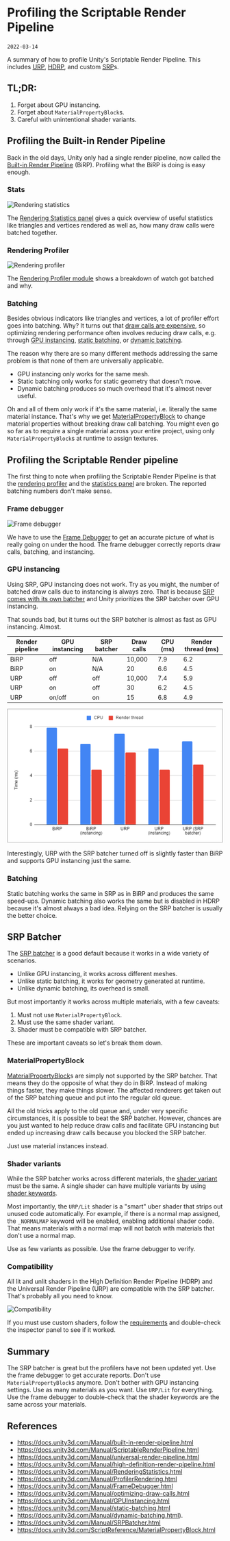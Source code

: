# Profiling the Scriptable Render Pipeline
`2022-03-14`

A summary of how to profile Unity's Scriptable Render Pipeline. This includes [URP](https://docs.unity3d.com/Manual/universal-render-pipeline.html), [HDRP](https://docs.unity3d.com/Manual/high-definition-render-pipeline.html), and custom [SRP](https://docs.unity3d.com/Manual/ScriptableRenderPipeline.html)s.

## TL;DR:
1. Forget about GPU instancing.
2. Forget about `MaterialPropertyBlock`s.
3. Careful with unintentional shader variants.

## Profiling the Built-in Render Pipeline
Back in the old days, Unity only had a single render pipeline, now called the [Built-in Render Pipeline](https://docs.unity3d.com/Manual/built-in-render-pipeline.html) (BiRP). Profiling what the BiRP is doing is easy enough.

### Stats
![Rendering statistics](https://docs.unity3d.com/uploads/Main/GameViewStats.png)

The [Rendering Statistics panel](https://docs.unity3d.com/Manual/RenderingStatistics.html) gives a quick overview of useful statistics like triangles and vertices rendered as well as, how many draw calls were batched together.

### Rendering Profiler
![Rendering profiler](https://docs.unity3d.com/uploads/Main/RenderProfiler.png)

The [Rendering Profiler module](https://docs.unity3d.com/Manual/ProfilerRendering.html) shows a breakdown of watch got batched and why.

### Batching
Besides obvious indicators like triangles and vertices, a lot of profiler effort goes into batching. Why? It turns out that [draw calls are expensive](https://docs.unity3d.com/Manual/optimizing-draw-calls.html), so optimizing rendering performance often involves reducing draw calls, e.g. through [GPU instancing](https://docs.unity3d.com/Manual/GPUInstancing.html), [static batching](https://docs.unity3d.com/Manual/static-batching.html), or [dynamic batching](https://docs.unity3d.com/Manual/dynamic-batching.html).

The reason why there are so many different methods addressing the same problem is that none of them are universally applicable.
- GPU instancing only works for the same mesh.
- Static batching only works for static geometry that doesn't move.
- Dynamic batching produces so much overhead that it's almost never useful.

Oh and all of them only work if it's the same material, i.e. literally the same material instance. That's why we get [MaterialPropertyBlock](https://docs.unity3d.com/ScriptReference/MaterialPropertyBlock.html) to change material properties without breaking draw call batching. You might even go so far as to require a single material across your entire project, using only `MaterialPropertyBlock`s at runtime to assign textures.

## Profiling the Scriptable Render pipeline
The first thing to note when profiling the Scriptable Render Pipeline is that the [rendering profiler](https://docs.unity3d.com/Manual/ProfilerRendering.html) and the [statistics panel](https://docs.unity3d.com/Manual/RenderingStatistics.html) are broken. The reported batching numbers don't make sense.

### Frame debugger
![Frame debugger](https://docs.unity3d.com/uploads/Main/FrameDebugShaderProperties.jpg)

We have to use the [Frame Debugger](https://docs.unity3d.com/Manual/FrameDebugger.html) to get an accurate picture of what is really going on under the hood. The frame debugger correctly reports draw calls, batching, and instancing.

### GPU instancing
Using SRP, GPU instancing does not work. Try as you might, the number of batched draw calls due to instancing is always zero. That is because [SRP comes with its own batcher](https://docs.unity3d.com/Manual/SRPBatcher.html) and Unity prioritizes the SRP batcher over GPU instancing.

That sounds bad, but it turns out the SRP batcher is almost as fast as GPU instancing. Almost.

| Render pipeline | GPU instancing | SRP batcher | Draw calls | CPU (ms) | Render thread (ms) |
|-----------------|----------------|-------------|------------|----------|--------------------|
| BiRP            | off            | N/A         | 10,000     | 7.9      | 6.2                |
| BiRP            | on             | N/A         | 20         | 6.6      | 4.5                |
| URP             | off            | off         | 10,000     | 7.4      | 5.9                |
| URP             | on             | off         | 30         | 6.2      | 4.5                |
| URP             | on/off         | on          | 15         | 6.8      | 4.9                |

![GPU instancing](render-pipeline/instancing.png)

Interestingly, URP with the SRP batcher turned off is slightly faster than BiRP and supports GPU instancing just the same.

### Batching
Static batching works the same in SRP as in BiRP and produces the same speed-ups. Dynamic batching also works the same but is disabled in HDRP because it's almost always a bad idea. Relying on the SRP batcher is usually the better choice.

## SRP Batcher
The [SRP batcher](https://docs.unity3d.com/Manual/SRPBatcher.html) is a good default because it works in a wide variety of scenarios.
- Unlike GPU instancing, it works across different meshes.
- Unlike static batching, it works for geometry generated at runtime.
- Unlike dynamic batching, its overhead is small.

But most importantly it works across multiple materials, with a few caveats:
1. Must not use `MaterialPropertyBlock`.
2. Must use the same shader variant.
3. Shader must be compatible with SRP batcher.

These are important caveats so let's break them down.

### MaterialPropertyBlock
[MaterialPropertyBlock](https://docs.unity3d.com/ScriptReference/MaterialPropertyBlock.html)s are simply not supported by the SRP batcher. That means they do the opposite of what they do in BiRP. Instead of making things faster, they make things slower. The affected renderers get taken out of the SRP batching queue and put into the regular old queue.

All the old tricks apply to the old queue and, under very specific circumstances, it is possible to beat the SRP batcher. However, chances are you just wanted to help reduce draw calls and facilitate GPU instancing but ended up increasing draw calls because you blocked the SRP batcher.

Just use material instances instead.

### Shader variants
While the SRP batcher works across different materials, the [shader variant](https://docs.unity3d.com/Manual/shader-variants.html) must be the same. A single shader can have multiple variants by using [shader keywords](https://docs.unity3d.com/Manual/shader-keywords.html).

Most importantly, the `URP/Lit` shader is a "smart" uber shader that strips out unused code automatically. For example, if there is a normal map assigned, the `_NORMALMAP` keyword will be enabled, enabling additional shader code. That means materials with a normal map will not batch with materials that don't use a normal map.

Use as few variants as possible. Use the frame debugger to verify.

### Compatibility
All lit and unlit shaders in the High Definition Render Pipeline (HDRP) and the Universal Render Pipeline (URP) are compatible with the SRP batcher. That's probably all you need to know.

![Compatibility](https://docs.unity3d.com/uploads/Main/SRP_batcher_shader_compatibility.png)

If you must use custom shaders, follow the [requirements](https://docs.unity3d.com/Manual/SRPBatcher.html#shader-compatibility) and double-check the inspector panel to see if it worked.

## Summary
The SRP batcher is great but the profilers have not been updated yet. Use the frame debugger to get accurate reports. Don't use `MaterialPropertyBlock`s anymore. Don't bother with GPU instancing settings. Use as many materials as you want. Use `URP/Lit` for everything. Use the frame debugger to double-check that the shader keywords are the same across your materials.

## References
- https://docs.unity3d.com/Manual/built-in-render-pipeline.html
- https://docs.unity3d.com/Manual/ScriptableRenderPipeline.html
- https://docs.unity3d.com/Manual/universal-render-pipeline.html
- https://docs.unity3d.com/Manual/high-definition-render-pipeline.html
- https://docs.unity3d.com/Manual/RenderingStatistics.html
- https://docs.unity3d.com/Manual/ProfilerRendering.html
- https://docs.unity3d.com/Manual/FrameDebugger.html
- https://docs.unity3d.com/Manual/optimizing-draw-calls.html
- https://docs.unity3d.com/Manual/GPUInstancing.html
- https://docs.unity3d.com/Manual/static-batching.html
- https://docs.unity3d.com/Manual/dynamic-batching.html).
- https://docs.unity3d.com/Manual/SRPBatcher.html
- https://docs.unity3d.com/ScriptReference/MaterialPropertyBlock.html
